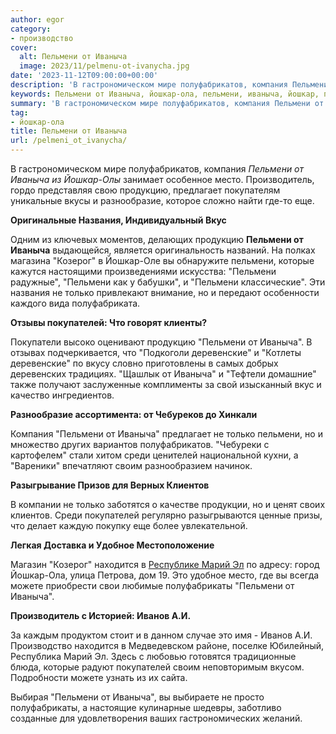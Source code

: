 ```yaml
---
author: egor
category:
- производство
cover:
  alt: Пельмени от Иваныча
  image: 2023/11/pelmenu-ot-ivanycha.jpg
date: '2023-11-12T09:00:00+00:00'
description: 'В гастрономическом мире полуфабрикатов, компания Пельмени от Иваныча из Йошкар-Олы занимает особенное место. Производитель, гордо представляя свою...'
keywords: Пельмени от Иваныча, йошкар-ола, пельмени, иваныча, йошкар, продукцию, только, покупателей, полуфабрикатов, компания, место, производитель, предлагает, разнообразие, названия, вкус, козерог
summary: 'В гастрономическом мире полуфабрикатов, компания Пельмени от Иваныча из Йошкар-Олы занимает особенное место. Производитель, гордо представляя свою...'
tag:
- йошкар-ола
title: Пельмени от Иваныча
url: /pelmeni_ot_ivanycha/
---
```


В гастрономическом мире полуфабрикатов, компания _Пельмени от Иваныча из Йошкар-Олы_ занимает особенное место. Производитель, гордо представляя свою продукцию, предлагает покупателям уникальные вкусы и разнообразие, которое сложно найти где-то еще.

**Оригинальные Названия, Индивидуальный Вкус**

Одним из ключевых моментов, делающих продукцию **Пельмени от Иваныча** выдающейся, является оригинальность названий. На полках магазина "Козерог" в Йошкар-Оле вы обнаружите пельмени, которые кажутся настоящими произведениями искусства: "Пельмени радужные", "Пельмени как у бабушки", и "Пельмени классические". Эти названия не только привлекают внимание, но и передают особенности каждого вида полуфабриката.

**Отзывы покупателей: Что говорят клиенты?**

Покупатели высоко оценивают продукцию "Пельмени от Иваныча". В отзывах подчеркивается, что "Подкоголи деревенские" и "Котлеты деревенские" по вкусу словно приготовлены в самых добрых деревенских традициях. "Щашлык от Иваныча" и "Тефтели домашние" также получают заслуженные комплименты за свой изысканный вкус и качество ингредиентов.

**Разнообразие ассортимента: от Чебуреков до Хинкали**

Компания "Пельмени от Иваныча" предлагает не только пельмени, но и множество других вариантов полуфабрикатов. "Чебуреки с картофелем" стали хитом среди ценителей национальной кухни, а "Вареники" впечатляют своим разнообразием начинок.

**Разыгрывание Призов для Верных Клиентов**

В компании не только заботятся о качестве продукции, но и ценят своих клиентов. Среди покупателей регулярно разыгрываются ценные призы, что делает каждую покупку еще более увлекательной.

**Легкая Доставка и Удобное Местоположение**

Магазин "Козерог" находится в [Республике Марий Эл](/) по адресу: город Йошкар-Ола, улица Петрова, дом 19\. Это удобное место, где вы всегда можете приобрести свои любимые полуфабрикаты "Пельмени от Иваныча".

**Производитель с Историей: Иванов А.И.**

За каждым продуктом стоит и в данном случае это имя \- Иванов А.И. Производство находится в Медведевском районе, поселке Юбилейный, Республика Марий Эл. Здесь с любовью готовятся традиционные блюда, которые радуют покупателей своим неповторимым вкусом. Подробности можете узнать из их сайта.

Выбирая "Пельмени от Иваныча", вы выбираете не просто полуфабрикаты, а настоящие кулинарные шедевры, заботливо созданные для удовлетворения ваших гастрономических желаний.
